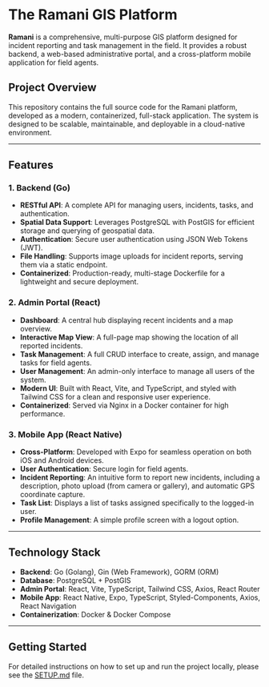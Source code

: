 # The Ramani GIS Platform

**Ramani** is a comprehensive, multi-purpose GIS platform designed for incident reporting and task management in the field. It provides a robust backend, a web-based administrative portal, and a cross-platform mobile application for field agents.

## Project Overview

This repository contains the full source code for the Ramani platform, developed as a modern, containerized, full-stack application. The system is designed to be scalable, maintainable, and deployable in a cloud-native environment.

---

## Features

### 1. Backend (Go)
- **RESTful API**: A complete API for managing users, incidents, tasks, and authentication.
- **Spatial Data Support**: Leverages PostgreSQL with PostGIS for efficient storage and querying of geospatial data.
- **Authentication**: Secure user authentication using JSON Web Tokens (JWT).
- **File Handling**: Supports image uploads for incident reports, serving them via a static endpoint.
- **Containerized**: Production-ready, multi-stage Dockerfile for a lightweight and secure deployment.

### 2. Admin Portal (React)
- **Dashboard**: A central hub displaying recent incidents and a map overview.
- **Interactive Map View**: A full-page map showing the location of all reported incidents.
- **Task Management**: A full CRUD interface to create, assign, and manage tasks for field agents.
- **User Management**: An admin-only interface to manage all users of the system.
- **Modern UI**: Built with React, Vite, and TypeScript, and styled with Tailwind CSS for a clean and responsive user experience.
- **Containerized**: Served via Nginx in a Docker container for high performance.

### 3. Mobile App (React Native)
- **Cross-Platform**: Developed with Expo for seamless operation on both iOS and Android devices.
- **User Authentication**: Secure login for field agents.
- **Incident Reporting**: An intuitive form to report new incidents, including a description, photo upload (from camera or gallery), and automatic GPS coordinate capture.
- **Task List**: Displays a list of tasks assigned specifically to the logged-in user.
- **Profile Management**: A simple profile screen with a logout option.

---

## Technology Stack

- **Backend**: Go (Golang), Gin (Web Framework), GORM (ORM)
- **Database**: PostgreSQL + PostGIS
- **Admin Portal**: React, Vite, TypeScript, Tailwind CSS, Axios, React Router
- **Mobile App**: React Native, Expo, TypeScript, Styled-Components, Axios, React Navigation
- **Containerization**: Docker & Docker Compose

---

## Getting Started

For detailed instructions on how to set up and run the project locally, please see the [SETUP.md](SETUP.md) file.
